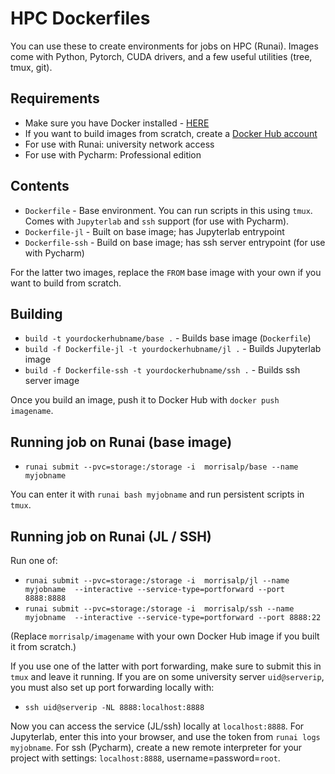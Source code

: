 # HPC Dockerfiles

You can use these to create environments for jobs on HPC (Runai). Images come with Python, Pytorch, CUDA drivers, and a few useful utilities (tree, tmux, git).

## Requirements

* Make sure you have Docker installed - [HERE](https://www.docker.com/)
* If you want to build images from scratch, create a [Docker Hub account](https://hub.docker.com/)
* For use with Runai: university network access
* For use with Pycharm: Professional edition

## Contents

* `Dockerfile` - Base environment. You can run scripts in this using `tmux`. Comes with `Jupyterlab` and `ssh` support (for use with Pycharm).
* `Dockerfile-jl` - Built on base image; has Jupyterlab entrypoint
* `Dockerfile-ssh` - Build on base image; has ssh server entrypoint (for use with Pycharm)

For the latter two images, replace the `FROM` base image with your own if you want to build from scratch.

## Building

* `build -t yourdockerhubname/base .` - Builds base image (`Dockerfile`)
* `build -f Dockerfile-jl -t yourdockerhubname/jl .` - Builds Jupyterlab image
* `build -f Dockerfile-ssh -t yourdockerhubname/ssh .` - Builds ssh server image

Once you build an image, push it to Docker Hub with `docker push imagename`.

## Running job on Runai (base image)

* `runai submit --pvc=storage:/storage -i  morrisalp/base --name myjobname`

You can enter it with `runai bash myjobname` and run persistent scripts in `tmux`.

## Running job on Runai (JL / SSH)

Run one of:

* `runai submit --pvc=storage:/storage -i  morrisalp/jl --name myjobname  --interactive --service-type=portforward --port 8888:8888`
* `runai submit --pvc=storage:/storage -i  morrisalp/ssh --name myjobname  --interactive --service-type=portforward --port 8888:22`

(Replace `morrisalp/imagename` with your own Docker Hub image if you built it from scratch.)

If you use one of the latter with port forwarding, make sure to submit this in `tmux` and leave it running. If you are on some university server `uid@serverip`, you must also set up port forwarding locally with:

* `ssh uid@serverip -NL 8888:localhost:8888`

Now you can access the service (JL/ssh) locally at `localhost:8888`. For Jupyterlab, enter this into your browser, and use the token from `runai logs myjobname`. For ssh (Pycharm), create a new remote interpreter for your project with settings: `localhost:8888`, username=password=`root`.